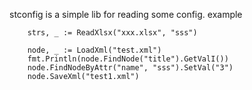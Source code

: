stconfig is a simple lib for reading some config.
example
```
	strs, _ := ReadXlsx("xxx.xlsx", "sss")

	node, _ := LoadXml("test.xml")
	fmt.Println(node.FindNode("title").GetValI())
	node.FindNodeByAttr("name", "sss").SetVal("3")
	node.SaveXml("test1.xml")
```
